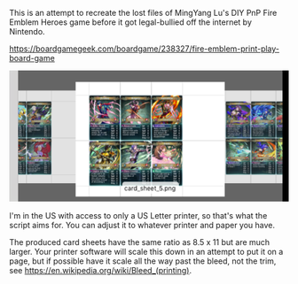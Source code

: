 This is an attempt to recreate the lost files of MingYang Lu's DIY PnP Fire Emblem Heroes game
before it got legal-bullied off the internet by Nintendo.

https://boardgamegeek.com/boardgame/238327/fire-emblem-print-play-board-game

![](./screenshot.png)

I'm in the US with access to only a US Letter printer, so that's what the script aims for. You can adjust it to whatever printer and paper you have.

The produced card sheets have the same ratio as 8.5 x 11 but are much larger. Your printer software will scale this down in an attempt to put it on a page, but if possible have it scale all the way past the bleed, not the trim, see https://en.wikipedia.org/wiki/Bleed_(printing).


